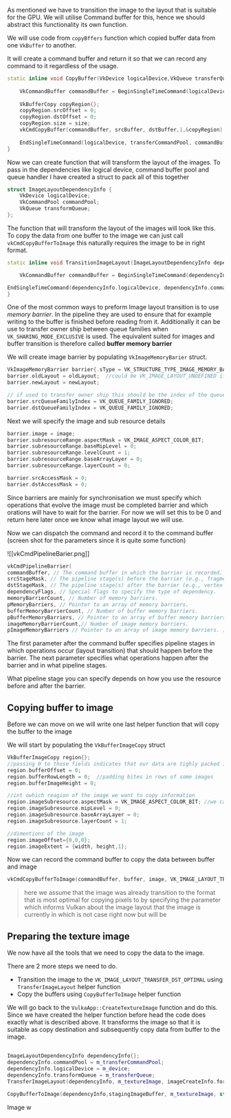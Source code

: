 As mentioned we have to transition the image to the layout that is suitable for the GPU. We will utilise Command buffer for this, hence we should abstract this functionality its own function. 

We will use code from `copyBffers` function which copied buffer data from one `VkBuffer` to another.

It will create a command buffer and return it so that we can record any command to it regardless of the usage.

```c++
static inline void CopyBuffer(VkDevice logicalDevice,VkQueue transferQueue,VkCommandPool transferCommandPool,VkBuffer srcBuffer, VkBuffer dstBuffer, VkDeviceSize size) {  
  
    VkCommandBuffer commandBuffer = BeginSingleTimeCommand(logicalDevice, transferCommandPool);  
  
    VkBufferCopy copyRegion{};  
    copyRegion.srcOffset = 0;  
    copyRegion.dstOffset = 0;  
    copyRegion.size = size;  
    vkCmdCopyBuffer(commandBuffer, srcBuffer, dstBuffer,1,&copyRegion);  
  
    EndSingleTimeCommand(logicalDevice, transferCommandPool, commandBuffer, transferQueue);  
}
```

Now we can create function that will transform the layout of the images.
To pass in the dependencies like logical device, command buffer pool and queue handler I have created a struct to pack all of this together 

```c++
struct ImageLayoutDependencyInfo {  
    VkDevice logicalDevice;  
    VkCommandPool commandPool;  
    VkQueue transformQueue;  
};
```

The function that will transform the layout of the images will look like this. To copy the data from one buffer to the image we can just call `vkCmdCopyBufferToImage` this naturally requires the image to be in right format. 

```c++
static inline void TransitionImageLayout(ImageLayoutDependencyInfo dependencyInfo,VkImage image, VkFormat format, VkImageLayout oldLayout, VkImageLayout newLayout) {  

    VkCommandBuffer commandBuffer = BeginSingleTimeCommand(dependencyInfo.logicalDevice, dependencyInfo.commandPool);  

EndSingleTimeCommand(dependencyInfo.logicalDevice, dependencyInfo.commandPool, commandBuffer, dependencyInfo.transformQueue);  
}
```

One of the most common ways to preform Image layout transition is to use *memory barrier*. In the pipeline they are used to ensure that for example writing to the buffer is finished before reading from it. Additionally it can be use to transfer owner ship between queue families when `VK_SHARING_MODE_EXCLUSIVE` is used. The equivalent suited for images and buffer transition is therefore called **buffer memory barrier**

We will create image barrier by populating `VkImageMemoryBarier` struct.

```c++
VkImageMemoryBarrier barrier{.sType = VK_STRUCTURE_TYPE_IMAGE_MEMORY_BARRIER};  
barrier.oldLayout = oldLayout;  //could be VK_IMAGE_LAYOUT_UNDEFINED if we dont care about previous layout
barrier.newLayout = newLayout;

// if used to transfer owner ship this should be the index of the queue family
barrier.srcQueueFamilyIndex = VK_QUEUE_FAMILY_IGNORED;  
barrier.dstQueueFamilyIndex = VK_QUEUE_FAMILY_IGNORED;
```

Next we will specify the image and sub resource details

```c++
barrier.image = image;  
barrier.subresourceRange.aspectMask = VK_IMAGE_ASPECT_COLOR_BIT;  
barrier.subresourceRange.baseMipLevel = 0;  
barrier.subresourceRange.levelCount = 1;  
barrier.subresourceRange.baseArrayLayer = 0;  
barrier.subresourceRange.layerCount = 0;

barrier.srcAccessMask = 0;  
barrier.dstAccessMask = 0;
```

Since barriers are mainly for synchronisation we must specify which operations that evolve the image must be completed barrier and which orations will have to wait for the barrier. For now we will set this to be 0 and return here later once we know what image layout we will use.

Now we can dispatch the command and record it to the command buffer (screen shot for the parameters since it is quite some function)

![[vkCmdPipelineBarier.png]]

```c++
vkCmdPipelineBarrier( 
commandBuffer, // The command buffer in which the barrier is recorded.
srcStageMask, // The pipeline stage(s) before the barrier (e.g., fragment shader). 
dstStageMask, // The pipeline stage(s) after the barrier (e.g., vertex shader). 
dependencyFlags, // Special flags to specify the type of dependency.
memoryBarrierCount, // Number of memory barriers. 
pMemoryBarriers, // Pointer to an array of memory barriers. 
bufferMemoryBarrierCount, // Number of buffer memory barriers. 
pBufferMemoryBarriers, // Pointer to an array of buffer memory barriers. 
imageMemoryBarrierCount,// Number of image memory barriers. 
pImageMemoryBarriers // Pointer to an array of image memory barriers. );
```


The first parameter after the command buffer specifies pipeline stages in which operations occur (layout transition) that should happen before the barrier. The next parameter specifies what operations happen after the barrier and in what pipeline stages.

What pipeline stage you can specify depends on how you use the resource before and after the barrier. 

## Copying buffer to image
Before we can move on we will write one last helper function that will copy the buffer to the image 

We will start by populating the `VkBufferImageCopy` struct

```c++
VkBufferImageCopy region{}; 
//passing 0 to those fields indicates that our data are tighly packed in the buffer and there is no offest
region.bufferOffset = 0;  
region.bufferRowLength = 0;  //padding bites in rows of some images  
region.bufferImageHeight = 0;  

//int owhich reagion of the image we want to copy information
region.imageSubresource.aspectMask = VK_IMAGE_ASPECT_COLOR_BIT; //we can also do depth if we are coping depth information  
region.imageSubresource.mipLevel = 0;  
region.imageSubresource.baseArrayLayer = 0;  
region.imageSubresource.layerCount = 1;   

//dimentions of the image 
region.imageOffset={0,0,0};  
region.imageExtent = {width, height,1};
```

Now we can record the command buffer to copy the data between buffer and image

```c++
vkCmdCopyBufferToImage(commandBuffer, buffer, image, VK_IMAGE_LAYOUT_TRANSFER_DST_OPTIMAL, 1, &region);
```

> here we assume that the image was already transition to the format that is most optimal for copying pixels to by specifying the parameter which informs Vulkan about the image layout that the image is currently in which is not case right now but will be


## Preparing the texture image 

We now have all the tools that we need to copy the data to the image.

There are 2 more steps we need to do.
- Transition the image to the `VK_IMAGE_LAYOUT_TRANSFER_DST_OPTIMAL` using `TransferImageLayout` helper function 
- Copy the buffers using `CopyBufferToImage` helper function

We will go back to the `VulkaApp::CreateTextureImage` function and do this. Since we have created the helper function before head the code does exactly what is described above. It transforms the image so that it is suitable as copy destination and subsequently copy data from buffer to the image. 

```c++
  
ImageLayoutDependencyInfo dependencyInfo{};  
dependencyInfo.commandPool = m_transferCommandPool;  
dependencyInfo.logicalDevice = m_device;  
dependencyInfo.transformQueue = m_transferQueue;  
TransferImageLayout(dependencyInfo, m_textureImage, imageCreateInfo.format, VK_IMAGE_LAYOUT_UNDEFINED, VK_IMAGE_LAYOUT_TRANSFER_DST_OPTIMAL);  
  
CopyBufferToImage(dependencyInfo,stagingImageBuffer, m_textureImage, static_cast<uint32_t>(texWidth),static_cast<uint32_t>(texHeight));
```

Image w